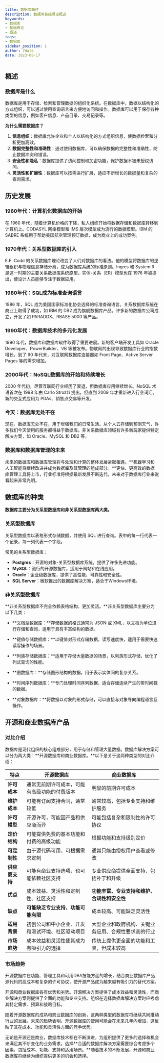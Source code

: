 ```yaml
---
title: 数据库概述
description: 数据库基础理论概述
keywords:
- 数据库
- 基础理论
- 概述
tags:
- 数据库
sidebar_position: 1
author: 7Wate
date: 2023-08-17
---
```



## 概述

### 数据库是什么

数据库是用于存储、检索和管理数据的组织化系统。在数据库中，数据以结构化的方式组织，可以通过使用查询语言来方便地访问和操作。数据库可以用于保存各种类型的信息，例如客户信息、产品目录、交易记录等。

**为什么需要数据库？**

1. **信息组织**：数据库允许企业和个人以结构化的方式组织信息，使数据检索和分析更加高效。
2. **数据完整性和准确性**：通过使用数据库，可以确保数据的完整性和准确性，防止数据冲突和错误。
3. **安全性和隐私**：数据库提供了访问控制和加密功能，保护数据不被未授权访问。
4. **灵活性和扩展性**：数据库可以按需进行扩展，适应不断增长的数据量和复杂的查询需求。

## 历史发展

### 1960年代：计算机化数据库的开始

在 1960 年代，随着计算机价格的下降，私人组织开始将数据存储和数据库转移到计算机上。CODASYL 网络模型和 IMS 层次模型成为流行的数据模型。IBM 的 SABRE 系统用于帮助美国航空管理预订数据，成为商业上的成功案例。

### 1970年代：关系型数据库的引入

E.F. Codd 的关系数据库理论改变了人们对数据库的看法。他的模型将数据库的逻辑组织与物理信息存储分离，成为数据库系统的标准原则。Ingres 和 System R 是这一时期的主要关系数据库系统原型。实体-关系（ER）模型也在 1976 年被提出，使设计人员能够专注于数据应用。

### 1980年代：SQL成为标准查询语言

1986 年，SQL 成为美国国家标准化协会选择的标准查询语言。关系数据库系统在商业上取得了成功，如 IBM 的 DB2 成为旗舰数据库产品。许多新的数据库公司成立，开发了如 PARADOX、RBASE 5000 等产品。

### 1990年代：数据库技术的多元化发展

1990 年代，数据库和数据库软件取得了重要进展。新的客户端开发工具如 Oracle Developer、PowerBuilder、VB 等被发布。物联网的出现导致数据库行业的指数增长。到了 90 年代末，对互联网数据库连接器如 Front Page、Active Server Pages 等的需求增加。

### 2000年代：NoSQL数据库的开始和持续增长

2000 年代初，尽管互联网行业经历了衰退，但数据库应用继续增长。NoSQL 术语首次在 1998 年由 Carlo Strozzi 提出，但直到 2009 年才重新进入行业词汇。新的交互式应用为 PDAs、销售点交易等开发。

### 今天：数据库无处不在

现在，数据库无处不在，用于增强我们的日常生活。从个人云存储到预测天气，许多我们今天使用的服务都得益于数据库。非关系数据库领域有许多新玩家提供特定解决方案，如 Oracle、MySQL 和 DB2 等。

### 数据库和数据库管理的未来

未来的数据库和数据库管理将与处理和计算的整体发展紧密相连。**机器学习和人工智能将继续改进并成为数据库及其管理的组成部分。**更快、更高效的数据库管理工具将上市，行业标准将根据最新发展不断迭代。未来对于数据库行业来说看起来非常光明。

## 数据库的种类

**数据库主要分为关系型数据库和非关系型数据库两大类。**

### 关系型数据库

关系型数据库以表格形式存储数据，并使用 SQL 进行查询。表中的每一行代表一个记录，每一列代表一个字段。

常见的关系型数据库：

- **Postgres**：开源的对象-关系型数据库系统，提供了许多先进功能。
- **MySQL**：流行的开源数据库，适用于网站和在线应用。
- **Oracle**：企业级数据库，提供了高性能、可靠性和安全性。
- **SQL Server**：微软推出的数据库解决方案，适合于Windows环境。

### 非关系型数据库

**非关系型数据库不完全依赖表格结构，更加灵活。**非关系型数据库主要分为以下几类：

- **文档型数据库：**存储数据的格式通常为 JSON 或 XML，以文档为单位进行存储和查询，适用于具有丰富结构的数据。

- **键值存储数据库：**以键值对形式存储数据，读写速度快，适用于需要快速读写操作的场景。

- **列族存储数据库：**适用于存储大量数据的场景，以列族形式存储，优化了列式查询的性能。

- **图数据库：**存储图形结构的数据，用于表示实体间的复杂关系。

- **时间序列数据库：**专门处理时间序列数据，适合存储连续产生的带时间戳的数据。

- **对象数据库：**将数据以对象的形式存储，可以直接与对象导向编程语言互操作。

## 开源和商业数据库产品

### 对比介绍

数据库是现代组织的核心组成部分，用于存储和管理大量数据。数据库解决方案可以分为两大类：**开源数据库和商业数据库。**以下是关于这两种类型的对比介绍：

| 特点           | 开源数据库                                       | 商业数据库                                           |
| -------------- | ------------------------------------------------ | ---------------------------------------------------- |
| **许可成本**   | 通常无前期许可成本，可能有高级功能的付费版本     | 明显的前期许可成本                                   |
| **维护成本**   | 可能有订阅支持合同，通常较低                     | 通常较高，包括专业支持和维护服务                     |
| **许可模型**   | 开源许可，可能因产品和供应商而异                 | 可能包括复杂和限制性的许可协议                       |
| **定价结构**   | 可能提供免费的基本功能和付费的高级功能           | 根据功能和支持级别定价                               |
| **可定制性**   | 由于源代码可用，可根据需求定制                   | 通常只能由授权用户查看或修改                         |
| **供应商支持** | 可能有商业支持选项，也可能依赖社区支持           | 专业供应商提供全面支持，包括补丁和升级               |
| **优点**       | 成本效益、灵活性和定制性、社区支持               | **功能丰富、专业支持和维护、合规性和安全性**         |
| **缺点**       | **可能缺乏专业支持、功能可能有限**               | 成本较高、可能缺乏灵活性                             |
| **适用背景**   | 初创公司和中小企业、开发和测试环境、社区驱动项目 | 大型企业和政府机构、关键业务应用、合规性要求高的行业 |
| **市场趋势**   | 成本效益和灵活性使其成为有吸引力的选择           | 传统上提供更全面的功能和工具，但成本较高             |

### 市场趋势

开源数据库在功能、管理工具和可用DBA技能方面的增长，结合商业数据库产品源代码的高成本和复杂的许可协议，使开源产品成为越来越有吸引力的替代方案。

开源和商业数据库各有优势和劣势。开源解决方案提供了成本效益和灵活性，而商业解决方案则提供了全面的功能和专业支持。组织在选择数据库解决方案时应考虑其特定需求、预算和战略目标。

随着开源数据库的成熟和商业数据库的创新，这两种类型的数据库将继续共同推动行业的发展。未来的趋势表明，开源数据库的使用可能会在未来几年内增加，这反映了其在成本、功能和灵活性方面的竞争优势。

无论是开源还是商业，数据库技术都在不断演进，为组织提供了更多的选择和机会来满足其不断变化的业务需求。选择**合适的数据库解决方案需要综合考虑多个因素，包括成本、功能、支持和适用场景。**随着技术的不断发展，开源和商业数据库将继续为组织提供更多的机会和选择。
